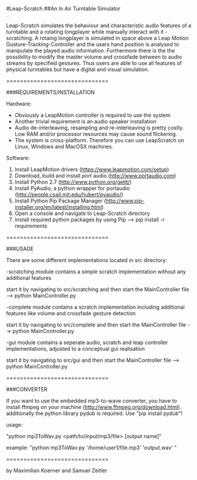 
#Leap-Scratch 
##An In Air Turntable Simulator


<p style="font-size:10%">harter enes<p>




Leap-Scratch simulates the behaviour and characteristic audio features of a turntable and a rotating longplayer while manually interact with it - scratching. A rotaing longplayer is simulated in space above a Leap Motion Gusture-Tracking-Controller and the users hand position is analysed to manipulate the played audio information. Furthermore there is the the possibility to modify the master volume and crossfade between to audio streams by specified gestures. Thus users are able to use all features of physical turntables but have a digital and visual simulation.

==============================



###REQUIREMENTS/INSTALLATION


Hardware:

- Obviously a LeapMotion controller is required to use the system
- Another trivial requirement is an audio speaker installation 
- Audio de-interleaving, resampling and re-interleaving is pretty costly. Low RAM and/or processor resources may cause sound flickering.
- The system is cross-platform. Therefore you can use LeapScratch on Linux, Windows and MacOSX machines.


Software:

1. Install LeapMotion drivers (https://www.leapmotion.com/setup) 
2. Download, build and install port audio (http://www.portaudio.com)
3. Install Python 2.7 (http://www.python.org/getit/) 
4. Install PyAudio, a python wrapper for portaudio (http://people.csail.mit.edu/hubert/pyaudio/)
5. Install Python Pip Package Manager (http://www.pip-installer.org/en/latest/installing.html)
6. Open a console and navigate to Leap-Scratch directory
7. Install required python packages by using Pip --> pip install -r requirements


==============================



###USAGE


There are some different implementations located in src directory:

-scratching module contains a simple scratch implementation without any additional features

start it by navigating to src/scratching and then start the MainController file --> python MainController.py
	

-complete module contains a scratch implementation including additional features like volume and crossfade gesture detection

start it by navigating to src/complete and then start the MainController file --> python MainController.py
	
	
-gui module contains a seperate audio, scratch and leap controller implementations, adjusted to a conceptual gui realisation

start it by navigating to src/gui and then start the MainController file --> python MainController.py


==============================



###CONVERTER


If you want to use the embedded mp3-to-wave converter, you have to install ffmpeg on your machine (http://www.ffmpeg.org/download.html). additionally the python library pydub is required. Use "pip install pydub"!

usage:

"python mp3ToWav.py <path/to/input/mp3/file> [output name]"

example: "python mp3ToWav.py '/home/user1/file.mp3' 'output.wav' "

==============================

by Maximilian Koerner and Samuel Zeitler